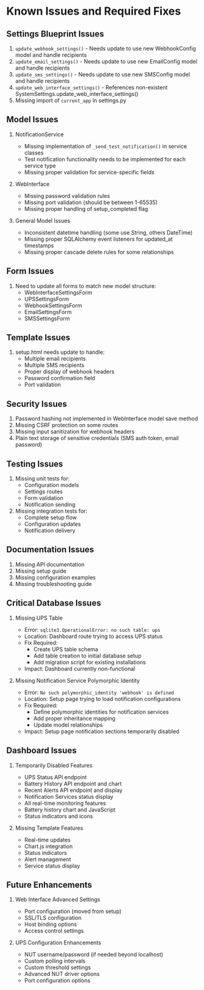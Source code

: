 # Known Issues and Required Fixes

## Settings Blueprint Issues
1. `update_webhook_settings()` - Needs update to use new WebhookConfig model and handle recipients
2. `update_email_settings()` - Needs update to use new EmailConfig model and handle recipients
3. `update_sms_settings()` - Needs update to use new SMSConfig model and handle recipients
4. `update_web_interface_settings()` - References non-existent SystemSettings.update_web_interface_settings()
5. Missing import of `current_app` in settings.py

## Model Issues
1. NotificationService
   - Missing implementation of `_send_test_notification()` in service classes
   - Test notification functionality needs to be implemented for each service type
   - Missing proper validation for service-specific fields

2. WebInterface
   - Missing password validation rules
   - Missing port validation (should be between 1-65535)
   - Missing proper handling of setup_completed flag

3. General Model Issues
   - Inconsistent datetime handling (some use String, others DateTime)
   - Missing proper SQLAlchemy event listeners for updated_at timestamps
   - Missing proper cascade delete rules for some relationships

## Form Issues
1. Need to update all forms to match new model structure:
   - WebInterfaceSettingsForm
   - UPSSettingsForm
   - WebhookSettingsForm
   - EmailSettingsForm
   - SMSSettingsForm

## Template Issues
1. setup.html needs update to handle:
   - Multiple email recipients
   - Multiple SMS recipients
   - Proper display of webhook headers
   - Password confirmation field
   - Port validation

## Security Issues
1. Password hashing not implemented in WebInterface model save method
2. Missing CSRF protection on some routes
3. Missing input sanitization for webhook headers
4. Plain text storage of sensitive credentials (SMS auth token, email password)

## Testing Issues
1. Missing unit tests for:
   - Configuration models
   - Settings routes
   - Form validation
   - Notification sending
2. Missing integration tests for:
   - Complete setup flow
   - Configuration updates
   - Notification delivery

## Documentation Issues
1. Missing API documentation
2. Missing setup guide
3. Missing configuration examples
4. Missing troubleshooting guide

## Critical Database Issues
1. Missing UPS Table
   - Error: `sqlite3.OperationalError: no such table: ups`
   - Location: Dashboard route trying to access UPS status
   - Fix Required:
     - Create UPS table schema
     - Add table creation to initial database setup
     - Add migration script for existing installations
   - Impact: Dashboard currently non-functional

2. Missing Notification Service Polymorphic Identity
   - Error: `No such polymorphic_identity 'webhook' is defined`
   - Location: Setup page trying to load notification configurations
   - Fix Required:
     - Define polymorphic identities for notification services
     - Add proper inheritance mapping
     - Update model relationships
   - Impact: Setup page notification sections temporarily disabled

## Dashboard Issues
1. Temporarily Disabled Features
   - UPS Status API endpoint
   - Battery History API endpoint and chart
   - Recent Alerts API endpoint and display
   - Notification Services status display
   - All real-time monitoring features
   - Battery history chart and JavaScript
   - Status indicators and icons

2. Missing Template Features
   - Real-time updates
   - Chart.js integration
   - Status indicators
   - Alert management
   - Service status display

## Future Enhancements
1. Web Interface Advanced Settings
   - Port configuration (moved from setup)
   - SSL/TLS configuration
   - Host binding options
   - Access control settings

2. UPS Configuration Enhancements
   - NUT username/password (if needed beyond localhost)
   - Custom polling intervals
   - Custom threshold settings
   - Advanced NUT driver options
   - Port configuration options 